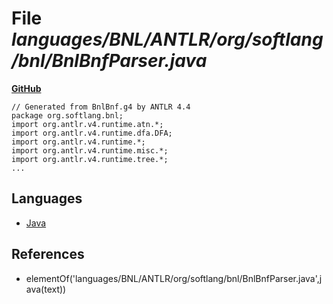 # File _languages/BNL/ANTLR/org/softlang/bnl/BnlBnfParser.java_
**[GitHub](https://github.com/softlang/yas/blob/master/languages/BNL/ANTLR/org/softlang/bnl/BnlBnfParser.java)**
```
// Generated from BnlBnf.g4 by ANTLR 4.4
package org.softlang.bnl;
import org.antlr.v4.runtime.atn.*;
import org.antlr.v4.runtime.dfa.DFA;
import org.antlr.v4.runtime.*;
import org.antlr.v4.runtime.misc.*;
import org.antlr.v4.runtime.tree.*;
...
```

## Languages
* [Java](../languages/Java.md)

## References
* elementOf('languages/BNL/ANTLR/org/softlang/bnl/BnlBnfParser.java',java(text))
